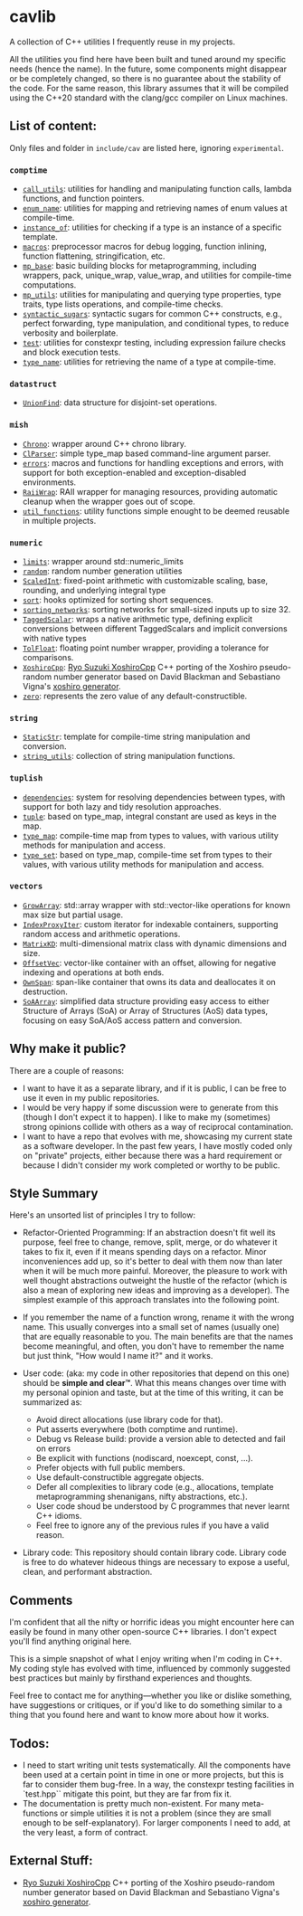 # cavlib
A collection of C++ utilities I frequently reuse in my projects.

All the utilities you find here have been built and tuned around my specific needs (hence the name). In the future, some components might disappear or be completely changed, so there is no guarantee about the stability of the code. For the same reason, this library assumes that it will be compiled using the C++20 standard with the clang/gcc compiler on Linux machines.

## List of content:
Only files and folder in `include/cav` are listed here, ignoring `experimental`.

### `comptime`
 - [`call_utils`](include/cav/comptime/call_utils.hpp): utilities for handling and manipulating function calls, lambda functions, and function pointers.
 - [`enum_name`](include/cav/comptime/enum_name.hpp): utilities for mapping and retrieving names of enum values at compile-time.
 - [`instance_of`](include/cav/comptime/instance_of.hpp): utilities for checking if a type is an instance of a specific template.
 - [`macros`](include/cav/comptime/macros.hpp): preprocessor macros for debug logging, function inlining, function flattening, stringification, etc.
 - [`mp_base`](include/cav/comptime/mp_base.hpp): basic building blocks for metaprogramming, including wrappers, pack, unique_wrap, value_wrap, and utilities for compile-time computations.
 - [`mp_utils`](include/cav/comptime/mp_utils.hpp): utilities for manipulating and querying type properties, type traits, type lists operations, and compile-time checks.
 - [`syntactic_sugars`](include/cav/comptime/syntactic_sugars.hpp): syntactic sugars for common C++ constructs, e.g., perfect forwarding, type manipulation, and conditional types, to reduce verbosity and boilerplate.
 - [`test`](include/cav/comptime/test.hpp): utilities for constexpr testing, including expression failure checks and block execution tests.
 - [`type_name`](include/cav/comptime/type_name.hpp): utilities for retrieving the name of a type at compile-time.

### `datastruct`
 - [`UnionFind`](include/cav/datastruct/UnionFind.hpp): data structure for disjoint-set operations.

### `mish`
 - [`Chrono`](include/cav/mish/Chrono.hpp): wrapper around C++ chrono library.
 - [`ClParser`](include/cav/mish/ClParser.hpp): simple type_map based command-line argument parser.
 - [`errors`](include/cav/mish/errors.hpp): macros and functions for handling exceptions and errors, with support for both exception-enabled and exception-disabled environments.
 - [`RaiiWrap`](include/cav/mish/RaiiWrap.hpp): RAII wrapper for managing resources, providing automatic cleanup when the wrapper goes out of scope.
 - [`util_functions`](include/cav/mish/util_functions.hpp): utility functions simple enought to be deemed reusable in multiple projects.

### `numeric`
 - [`limits`](include/cav/numeric/limits.hpp): wrapper around std::numeric_limits
 - [`random`](include/cav/numeric/random.hpp): random number generation utilities
 - [`ScaledInt`](include/cav/numeric/ScaledInt.hpp): fixed-point arithmetic with customizable scaling, base, rounding, and underlying integral type
 - [`sort`](include/cav/numeric/sort.hpp): hooks optimized for sorting short sequences.
 - [`sorting_networks`](include/cav/numeric/sorting_networks.hpp): sorting networks for small-sized inputs up to size 32.
 - [`TaggedScalar`](include/cav/numeric/TaggedScalar.hpp):  wraps a native arithmetic type, defining explicit conversions between different TaggedScalars and implicit conversions with native types
 - [`TolFloat`](include/cav/numeric/TolFloat.hpp): floating point number wrapper, providing a tolerance for comparisons.
 - [`XoshiroCpp`](include/cav/numeric/XoshiroCpp.hpp): [Ryo Suzuki XoshiroCpp](https://github.com/Reputeless/Xoshiro-cpp/blob/master) C++ porting of the Xoshiro pseudo-random number generator based on David Blackman and Sebastiano Vigna's [xoshiro generator](http://prng.di.unimi.it/).
 - [`zero`](include/cav/numeric/zero.hpp): represents the zero value of any default-constructible.

### `string`
 - [`StaticStr`](include/cav/string/StaticStr.hpp): template for compile-time string manipulation and conversion.
 - [`string_utils`](include/cav/string/string_utils.hpp): collection of string manipulation functions.

### `tuplish`
 - [`dependencies`](include/cav/tuplish/dependencies.hpp): system for resolving dependencies between types, with support for both lazy and tidy resolution approaches.
 - [`tuple`](include/cav/tuplish/tuple.hpp): based on type_map, integral constant are used as keys in the map.
 - [`type_map`](include/cav/tuplish/type_map.hpp): compile-time map from types to values, with various utility methods for manipulation and access.
 - [`type_set`](include/cav/tuplish/type_set.hpp): based on type_map, compile-time set from types to their values, with various utility methods for manipulation and access.

### `vectors`
 - [`GrowArray`](include/cav/vectors/GrowArray.hpp): std::array wrapper with std::vector-like operations for known max size but partial usage.
 - [`IndexProxyIter`](include/cav/vectors/IndexProxyIter.hpp): custom iterator for indexable containers, supporting random access and arithmetic operations.
 - [`MatrixKD`](include/cav/vectors/MatrixKD.hpp): multi-dimensional matrix class with dynamic dimensions and size.
 - [`OffsetVec`](include/cav/vectors/OffsetVec.hpp): vector-like container with an offset, allowing for negative indexing and operations at both ends.
 - [`OwnSpan`](include/cav/vectors/OwnSpan.hpp): span-like container that owns its data and deallocates it on destruction.
 - [`SoAArray`](include/cav/vectors/SoAArray.hpp): simplified data structure providing easy access to either Structure of Arrays (SoA) or Array of Structures (AoS) data types, focusing on easy SoA/AoS access pattern and conversion.


## Why make it public?
There are a couple of reasons:

- I want to have it as a separate library, and if it is public, I can be free to use it even in my public repositories.
- I would be very happy if some discussion were to generate from this (though I don't expect it to happen). I like to make my (sometimes) strong opinions collide with others as a way of reciprocal contamination.
- I want to have a repo that evolves with me, showcasing my current state as a software developer. In the past few years, I have mostly coded only on "private" projects, either because there was a hard requirement or because I didn't consider my work completed or worthy to be public.

 ## Style Summary
Here's an unsorted list of principles I try to follow:

- Refactor-Oriented Programming: If an abstraction doesn't fit well its purpose, feel free to change, remove, split, merge, or do whatever it takes to fix it,  even if it means spending days on a refactor. Minor inconveniences add up, so it's better to deal with them now than later when it will be much more painful. Moreover, the pleasure to work with well thought abstractions outweight the hustle of the refactor (which is also a mean of exploring new ideas and improving as a developer). The simplest example of this approach translates into the following point.

- If you remember the name of a function wrong, rename it with the wrong name. This usually converges into a small set of names (usually one) that are equally reasonable to you. The main benefits are that the names become meaningful, and often, you don't have to remember the name but just think, "How would I name it?" and it works.

- User code: (aka: my code in other repositories that depend on this one) should be  **simple and clear&#8482;**. What this means changes over time with my personal opinion and taste, but at the time of this writing, it can be summarized as:
    - Avoid direct allocations (use library code for that).
    - Put asserts everywhere (both comptime and runtime).
    - Debug vs Release build: provide a version able to detected and fail on errors
    - Be explicit with functions (nodiscard, noexcept, const, ...).
    - Prefer objects with full public members.
    - Use default-constructible aggregate objects.
    - Defer all complexities to library code (e.g., allocations, template metaprogramming shenanigans, nifty abstractions, etc.).
    - User code shoud be understood by C programmes that never learnt C++ idioms.
    - Feel free to ignore any of the previous rules if you have a valid reason.

- Library code: This repository should contain library code. Library code is free to do whatever hideous things are necessary to expose a useful, clean, and performant abstraction.

## Comments
I'm confident that all the nifty or horrific ideas you might encounter here can easily be found in many other open-source C++ libraries. I don't expect you'll find anything original here.

This is a simple snapshot of what I enjoy writing when I'm coding in C++.
My coding style has evolved with time, influenced by commonly suggested best practices but mainly by firsthand experiences and thoughts.

Feel free to contact me for anything—whether you like or dislike something, have suggestions or critiques, or if you'd like to do something similar to a thing that you found here and want to know more about how it works.

## Todos:
- I need to start writing unit tests systematically. All the components have been used at a certain point in time in one or more projects, but this is far to consider them bug-free. In a way, the constexpr testing facilities in `test.hpp`` mitigate this point, but they are far from fix it.
- The documentation is pretty much non-existent. For many meta-functions or simple utilities it is not a problem (since they are small enough to be self-explanatory). For larger components I need to add, at the very least, a form of contract.


## External Stuff:
- [Ryo Suzuki XoshiroCpp](https://github.com/Reputeless/Xoshiro-cpp/blob/master) C++ porting of the Xoshiro pseudo-random number generator based on David Blackman and Sebastiano Vigna's [xoshiro generator](http://prng.di.unimi.it/).